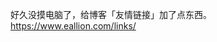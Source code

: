 <p>好久没摸电脑了，给博客「友情链接」加了点东西。<br /><a href="https://www.eallion.com/links/" target="_blank" rel="nofollow noopener" translate="no"><span class="invisible">https://www.</span><span class="">eallion.com/links/</span><span class="invisible"></span></a></p>